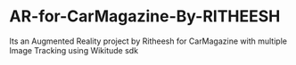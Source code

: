 # AR-for-CarMagazine-By-RITHEESH
Its an Augmented Reality project by Ritheesh for CarMagazine with multiple Image Tracking using Wikitude sdk
